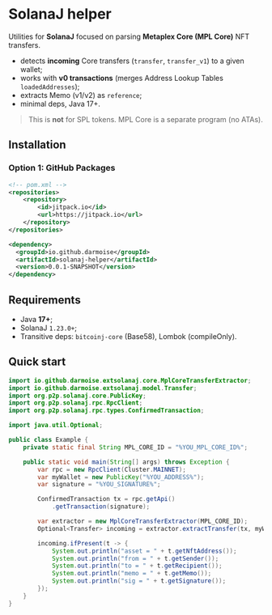 # SolanaJ helper

Utilities for **SolanaJ** focused on parsing **Metaplex Core (MPL Core)** NFT transfers.

* detects **incoming** Core transfers (`transfer`, `transfer_v1`) to a given wallet;
* works with **v0 transactions** (merges Address Lookup Tables `loadedAddresses`);
* extracts Memo (v1/v2) as `reference`;
* minimal deps, Java 17+.

> This is **not** for SPL tokens. MPL Core is a separate program (no ATAs).

## Installation
### Option 1: GitHub Packages
```xml
<!-- pom.xml -->
<repositories>
    <repository>
        <id>jitpack.io</id>
        <url>https://jitpack.io</url>
    </repository>
</repositories>

<dependency>
  <groupId>io.github.darmoise</groupId>
  <artifactId>solanaj-helper</artifactId>
  <version>0.0.1-SNAPSHOT</version>
</dependency>
```

## Requirements
* Java **17+**;
* SolanaJ `1.23.0+`;
* Transitive deps: `bitcoinj-core` (Base58), Lombok (compileOnly).

## Quick start

```java
import io.github.darmoise.extsolanaj.core.MplCoreTransferExtractor;
import io.github.darmoise.extsolanaj.model.Transfer;
import org.p2p.solanaj.core.PublicKey;
import org.p2p.solanaj.rpc.RpcClient;
import org.p2p.solanaj.rpc.types.ConfirmedTransaction;

import java.util.Optional;

public class Example {
    private static final String MPL_CORE_ID = "%YOU_MPL_CORE_ID%";

    public static void main(String[] args) throws Exception {
        var rpc = new RpcClient(Cluster.MAINNET);
        var myWallet = new PublicKey("%YOU_ADDRESS%");
        var signature = "%YOU_SIGNATURE%";

        ConfirmedTransaction tx = rpc.getApi()
            .getTransaction(signature);

        var extractor = new MplCoreTransferExtractor(MPL_CORE_ID);
        Optional<Transfer> incoming = extractor.extractTransfer(tx, myWallet, signature);

        incoming.ifPresent(t -> {
            System.out.println("asset = " + t.getNftAddress());
            System.out.println("from = " + t.getSender());
            System.out.println("to = " + t.getRecipient());
            System.out.println("memo = " + t.getMemo());
            System.out.println("sig = " + t.getSignature());
        });
    }
}
```